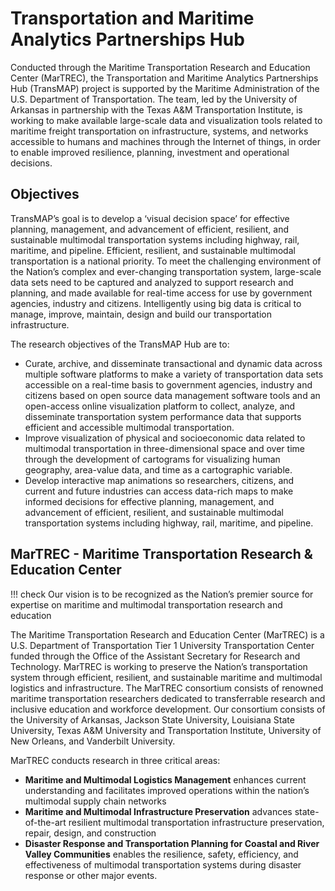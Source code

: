 # Transportation and Maritime Analytics Partnerships Hub

Conducted through the Maritime Transportation Research and Education Center (MarTREC), the Transportation and Maritime Analytics Partnerships Hub (TransMAP) project is supported by the Maritime Administration of the U.S. Department of Transportation. The team, led by the University of Arkansas in partnership with the Texas A&M Transportation Institute, is working to make available large-scale data and visualization tools related to maritime freight transportation on infrastructure, systems, and networks accessible to humans and machines through the Internet of things, in order to enable improved resilience, planning, investment and operational decisions.

## Objectives

TransMAP’s goal is to develop a ‘visual decision space’ for effective planning, management, and advancement of efficient, resilient, and sustainable multimodal transportation systems including highway, rail, maritime, and pipeline. Efficient, resilient, and sustainable multimodal transportation is a national priority. To meet the challenging environment of the Nation’s complex and ever-changing transportation system, large-scale data sets need to be captured and analyzed to support research and planning, and made available for real-time access for use by government agencies, industry and citizens. Intelligently using big data is critical to manage, improve, maintain, design and build our transportation infrastructure.

The research objectives of the TransMAP Hub are to:

* Curate, archive, and disseminate transactional and dynamic data across multiple software platforms to make a variety of transportation data sets accessible on a real-time basis to government agencies, industry and citizens based on open source data management software tools and an open-access online visualization platform to collect, analyze, and disseminate transportation system performance data that supports efficient and accessible multimodal transportation.
* Improve visualization of physical and socioeconomic data related to multimodal transportation in three-dimensional space and over time through the development of cartograms for visualizing human geography, area-value data, and time as a cartographic variable.
* Develop interactive map animations so researchers, citizens, and current and future industries can access data-rich maps to make informed decisions for effective planning, management, and advancement of efficient, resilient, and sustainable multimodal transportation systems including highway, rail, maritime, and pipeline.

## MarTREC - Maritime Transportation Research & Education Center

!!! check Our vision is to be recognized as the Nation’s premier source for expertise on maritime and multimodal transportation research and education

The Maritime Transportation Research and Education Center (MarTREC) is a U.S. Department of Transportation Tier 1 University Transportation Center funded through the Office of the Assistant Secretary for Research and Technology. MarTREC is working to preserve the Nation’s transportation system through efficient, resilient, and sustainable maritime and multimodal logistics and infrastructure. The MarTREC consortium consists of renowned maritime transportation researchers dedicated to transferrable research and inclusive education and workforce development. Our consortium consists of the University of Arkansas, Jackson State University, Louisiana State University, Texas A&M University and Transportation Institute, University of New Orleans, and Vanderbilt University.

MarTREC conducts research in three critical areas:
- **Maritime and Multimodal Logistics Management** enhances current understanding and facilitates improved operations within the nation’s multimodal supply chain networks
- **Maritime and Multimodal Infrastructure Preservation** advances state-of-the-art resilient multimodal transportation infrastructure preservation, repair, design, and construction
- **Disaster Response and Transportation Planning for Coastal and River Valley Communities** enables the resilience, safety, efficiency, and effectiveness of multimodal transportation systems during disaster response or other major events.